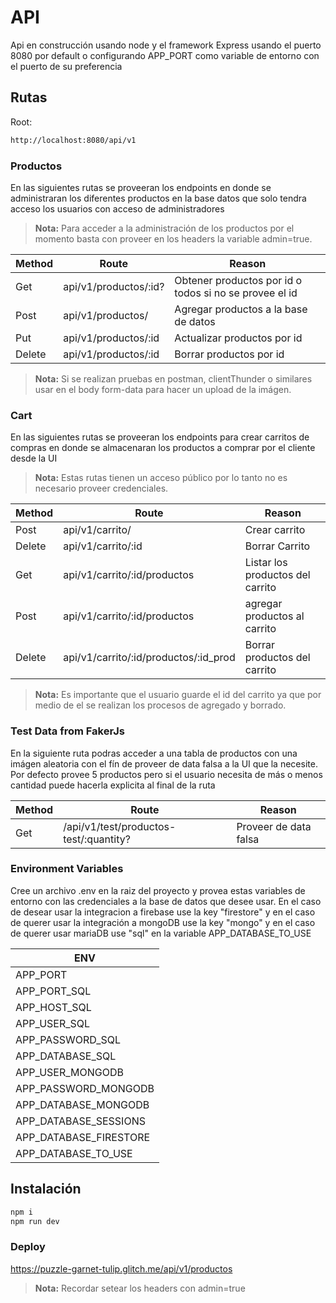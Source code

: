 # API

Api en construcción usando node y el framework Express usando el puerto 8080 por default o configurando APP_PORT como variable de entorno con el puerto de su preferencia

## Rutas

Root:

```sh
http://localhost:8080/api/v1
```

### Productos

En las siguientes rutas se proveeran los endpoints en donde se administraran los diferentes productos en la base datos que solo tendra acceso los usuarios con acceso de administradores

> **Nota:** Para acceder a la administración de los productos por el momento basta con proveer en los headers la variable admin=true.

| Method | Route                 | Reason                                                 |
| ------ | --------------------- | ------------------------------------------------------ |
| Get    | api/v1/productos/:id? | Obtener productos por id o todos si no se provee el id |
| Post   | api/v1/productos/     | Agregar productos a la base de datos                   |
| Put    | api/v1/productos/:id  | Actualizar productos por id                            |
| Delete | api/v1/productos/:id  | Borrar productos por id                                |

> **Nota:** Si se realizan pruebas en postman, clientThunder o similares usar en el body form-data para hacer un upload de la imágen.

### Cart

En las siguientes rutas se proveeran los endpoints para crear carritos de compras en donde se almacenaran los productos a comprar por el cliente desde la UI

> **Nota:** Estas rutas tienen un acceso público por lo tanto no es necesario proveer credenciales.

| Method | Route                                 | Reason                           |
| ------ | ------------------------------------- | -------------------------------- |
| Post   | api/v1/carrito/                       | Crear carrito                    |
| Delete | api/v1/carrito/:id                    | Borrar Carrito                   |
| Get    | api/v1/carrito/:id/productos          | Listar los productos del carrito |
| Post   | api/v1/carrito/:id/productos          | agregar productos al carrito     |
| Delete | api/v1/carrito/:id/productos/:id_prod | Borrar productos del carrito     |

> **Nota:** Es importante que el usuario guarde el id del carrito ya que por medio de el se realizan los procesos de agregado y borrado.

### Test Data from FakerJs

En la siguiente ruta podras acceder a una tabla de productos con una imágen aleatoria con el fín de proveer de data falsa a la UI que la necesite. Por defecto provee 5 productos pero si el usuario necesita de más o menos cantidad puede hacerla explicita al final de la ruta

| Method | Route                                  | Reason                |
| ------ | -------------------------------------- | --------------------- |
| Get    | /api/v1/test/productos-test/:quantity? | Proveer de data falsa |

### Environment Variables

Cree un archivo .env en la raiz del proyecto y provea estas variables de entorno con las credenciales a la base de datos que desee usar.
En el caso de desear usar la integracion a firebase use la key "firestore" y en el caso de querer usar la integración a mongoDB use la key "mongo" y en el caso de querer usar mariaDB use "sql" en la variable APP_DATABASE_TO_USE

| ENV                    |
| ---------------------- |
| APP_PORT               |
| APP_PORT_SQL           |
| APP_HOST_SQL           |
| APP_USER_SQL           |
| APP_PASSWORD_SQL       |
| APP_DATABASE_SQL       |
| APP_USER_MONGODB       |
| APP_PASSWORD_MONGODB   |
| APP_DATABASE_MONGODB   |
| APP_DATABASE_SESSIONS  |
| APP_DATABASE_FIRESTORE |
| APP_DATABASE_TO_USE    |

## Instalación

```sh
npm i
npm run dev
```

### Deploy

https://puzzle-garnet-tulip.glitch.me/api/v1/productos

> **Nota:** Recordar setear los headers con admin=true
